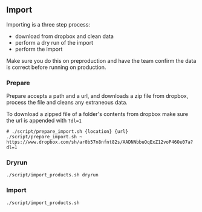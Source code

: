 ## Import

Importing is a three step process:

- download from dropbox and clean data
- perform a dry run of the import
- perform the import

Make sure you do this on preproduction and have the team confirm the data is correct before running on production.

### Prepare
Prepare accepts a path and a url, and downloads a zip file from dropbox, process the file and cleans any extraneous data.

To download a zipped file of a folder's contents from dropbox make sure the url is appended with `?dl=1`


```
# ./script/prepare_import.sh {location} {url}
./script/prepare_import.sh ~ https://www.dropbox.com/sh/ar0b57n8nfnt82s/AADNNbbuOqExZ12voP46Oe07a?dl=1
```


### Dryrun
```
./script/import_products.sh dryrun
```

### Import
```
./script/import_products.sh
```
